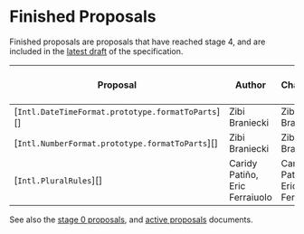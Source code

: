 # Finished Proposals

Finished proposals are proposals that have reached stage 4, and are included in the [latest draft](https://tc39.github.io/ecma402/) of the specification.

| Proposal                                          | Author                         | Champion                       | TC39 meeting notes                                                | Expected Publication Year |
| ------------------------------------------------- | ------------------------------ | ------------------------------ | ----------------------------------------------------------------- | ------------------------- |
| [`Intl.DateTimeFormat.prototype.formatToParts`][] | Zibi Braniecki                 | Zibi Braniecki                 | [July 2016][intl.datetimeformat.prototype.formattoparts-notes]    | 2017                      |
| [`Intl.NumberFormat.prototype.formatToParts`][]   | Zibi Braniecki                 | Zibi Braniecki                 | [September 2017][intl.numberformat.prototype.formattoparts-notes] | 2018                      |
| [`Intl.PluralRules`][]                            | Caridy Patiño, Eric Ferraiuolo | Caridy Patiño, Eric Ferraiuolo | [September 2017][intl.pluralrules]                                | 2018                      |

See also the [stage 0 proposals](stage-0-proposals.md), and [active proposals](README.md) documents.

[intl.datetimeformat.prototype.formattoparts]: https://github.com/tc39/proposal-intl-formatToParts
[intl.datetimeformat.prototype.formattoparts-notes]: https://github.com/tc39/tc39-notes/blob/master/es7/2016-07/jul-27.md#9ii-ecma-402-formattoparts
[intl.numberformat.prototype.formattoparts]: https://github.com/tc39/proposal-intl-formatToParts
[intl.numberformat.prototype.formattoparts-notes]: https://github.com/tc39/tc39-notes/blob/master/es8/2017-09/sep-26.md#12ia-intlnumberformatprototypeformattoparts-for-stage-4
[intl.pluralrules]: https://github.com/tc39/proposal-intl-plural-rules
[intl.pluralrules-notes]: https://github.com/tc39/tc39-notes/blob/master/es8/2017-09/sep-26.md#12ig-intlpluralrules-for-stage-4
